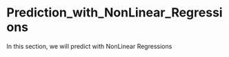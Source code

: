 # Prediction_with_NonLinear_Regressions
 In this section, we will predict with NonLinear Regressions
